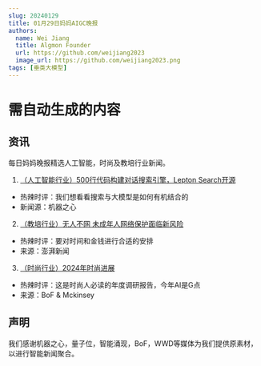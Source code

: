 ```yaml
---
slug: 20240129
title: 01月29日妈妈AIGC晚报
authors:
  name: Wei Jiang
  title: Algmon Founder
  url: https://github.com/weijiang2023
  image_url: https://github.com/weijiang2023.png
tags: [垂类大模型]
---
```


# 需自动生成的内容
## 资讯
每日妈妈晚报精选人工智能，时尚及教培行业新闻。

1. [（人工智能行业）500行代码构建对话搜索引擎，Lepton Search开源](https://mp.weixin.qq.com/s/O7-gv2g4I9XSGiMeivbUFA)
* 热辣时评：我们想看看搜索与大模型是如何有机结合的
* 新闻源：机器之心

2. [（教培行业）无人不网 未成年人网络保护面临新风险](https://edu.sina.com.cn/zxx/2024-01-29/doc-inafeuwi7855531.shtml)
* 热辣时评：要对时间和金钱进行合适的安排
* 来源：澎湃新闻

3. [（时尚行业）2024年时尚进展](https://www.mckinsey.com/industries/retail/our-insights/state-of-fashion)
* 热辣时评：这是时尚人必读的年度调研报告，今年AI是G点
* 来源：BoF & Mckinsey

## 声明

我们感谢机器之心，量子位，智能涌现，BoF，WWD等媒体为我们提供原素材，以进行智能新闻聚合。